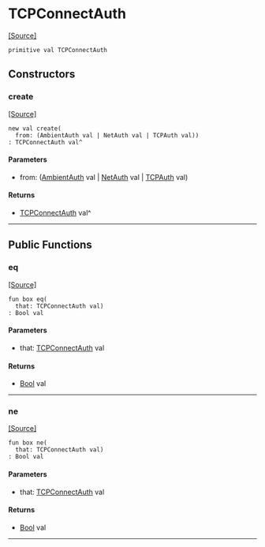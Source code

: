 # TCPConnectAuth
<span class="source-link">[[Source]](src/net/auth.md#L-0-21)</span>
```pony
primitive val TCPConnectAuth
```

## Constructors

### create
<span class="source-link">[[Source]](src/net/auth.md#L-0-22)</span>


```pony
new val create(
  from: (AmbientAuth val | NetAuth val | TCPAuth val))
: TCPConnectAuth val^
```
#### Parameters

*   from: ([AmbientAuth](builtin-AmbientAuth.md) val | [NetAuth](net-NetAuth.md) val | [TCPAuth](net-TCPAuth.md) val)

#### Returns

* [TCPConnectAuth](net-TCPConnectAuth.md) val^

---

## Public Functions

### eq
<span class="source-link">[[Source]](src/net/auth.md#L-0-22)</span>


```pony
fun box eq(
  that: TCPConnectAuth val)
: Bool val
```
#### Parameters

*   that: [TCPConnectAuth](net-TCPConnectAuth.md) val

#### Returns

* [Bool](builtin-Bool.md) val

---

### ne
<span class="source-link">[[Source]](src/net/auth.md#L-0-22)</span>


```pony
fun box ne(
  that: TCPConnectAuth val)
: Bool val
```
#### Parameters

*   that: [TCPConnectAuth](net-TCPConnectAuth.md) val

#### Returns

* [Bool](builtin-Bool.md) val

---

